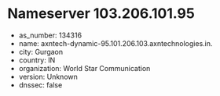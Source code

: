 # Nameserver 103.206.101.95

* as_number: 134316
* name: axntech-dynamic-95.101.206.103.axntechnologies.in.
* city: Gurgaon
* country: IN
* organization: World Star Communication
* version: Unknown
* dnssec: false

